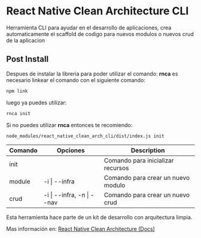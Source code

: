 # React Native Clean Architecture CLI

Herramienta CLI para ayudar en el desarrollo de aplicaciones, crea automaticamente el scaffold de codigo para nuevos modulos o nuevos crud de la aplicacion

## Post Install
Despues de instalar la libreria para poder utilizar el comando: **rnca** es necesario linkear el comando con el siguiente comando:

```bash
npm link
```

luego ya puedes utilizar:
```bash
rnca init
```

Si no puedes utilizar **rnca** entonces te recomiendo:
```bash
node_modules/react_native_clean_arch_cli/dist/index.js init
```

| Comando | Opciones                   | Description                           |
| ------- | -------------------------- | ------------------------------------- |
| init    |                            | Comando para inicializar recursos     |
| module  | -i \| --infra              | Comando para crear un nuevo modulo    |
| crud    | -i \| --infra, -n \| --nav | Comando para crear un nuevo crud      |

Esta herramienta hace parte de un kit de desarrollo con arquitectura limpia. 

Mas información en: [React Native Clean Architecture (Docs)](https://crisangera.github.io/react-native-clean-architecture-docs/)
